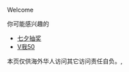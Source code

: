Welcome

你可能感兴趣的
*   [七夕抽奖](https://hoshinoholic.github.io/html/qixichoujiang/index.html)
*   [V我50](https://hoshinoholic.github.io/html/vMe50/index.html)



本页仅供海外华人访问其它访问责任自负。,
